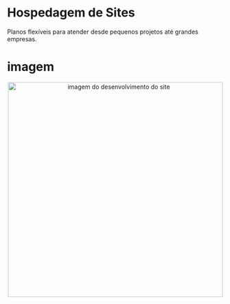# Hospedagem de Sites

Planos flexíveis para atender desde pequenos projetos até grandes empresas.

# imagem

<p align="center">
  <img src="./img/image.png" alt="imagem do desenvolvimento do site" width="500"/>
</p>